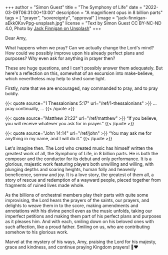 +++
author = "Simon Guest"
title = "The Symphony of Life"
date = "2022-03-09T06:31:00+13:00"
description = "A magnificent opus in 8 billion parts"
tags = [ "prayer", "sovereignty", "approval" ]
image = "jack-finnigan-aEkk0KxvPpg-unsplash.jpg"
license = "Text by Simon Guest CC BY-NC-ND 4.0, Photo by [Jack Finnigan on Unsplash](https://unsplash.com/photos/aEkk0KxvPpg)"
+++

Dear Amy,

What happens when we pray? Can we actually change the Lord's mind? How could we possibly improve upon his already perfect plans and purposes? Why even ask for anything in prayer then?

These are huge questions, and I can't possibly answer them adequately. But here's a reflection on this, somewhat of an excursion into make-believe, which nevertheless may help to shed some light.

Firstly, note that we are encouraged, nay commanded to pray, and to pray boldly.

{{< quote source="1 Thessalonians 5:17" url="/ref/1-thessalonians" >}}
... pray continually, ...
{{< /quote >}}

{{< quote source="Matthew 21:22" url="/ref/matthew" >}}
“If you believe, you will receive whatever you ask for in prayer.”
{{< /quote >}}

{{< quote source="John 14:14" url="/ref/john" >}}
“You may ask me for anything in my name, and I will do it.”
{{< /quote >}}

Let's imagine then. The Lord who created music has himself written the greatest work of all, the Symphony of Life, in 8 billion parts. He is both the composer and the conductor for its debut and only performance. It is a glorious, majestic work featuring players both unwilling and willing, with plunging depths and soaring heights, human folly and heavenly beneficence, sorrow and joy.  It is a love story, the greatest of them all, a story of rescue and redemption of a wayward people, pieced together from fragments of ruined lives made whole.

As the billions of orchestral members play their parts with quite some improvising, the Lord hears the prayers of the saints, our prayers, and delights to weave them in to the score, making amendments and annotations with his divine pencil even as the music unfolds, taking our imperfect petitions and making them part of his perfect plans and purposes as it pleases him. And with each, smiling down on his beloved ones with such affection, like a proud father. Smiling on us, who are contributing somehow to his glorious work.

Marvel at the mystery of his ways, Amy, praising the Lord for his majesty, grace and kindness, and continue praying Kingdom prayers! 🙏❤️
